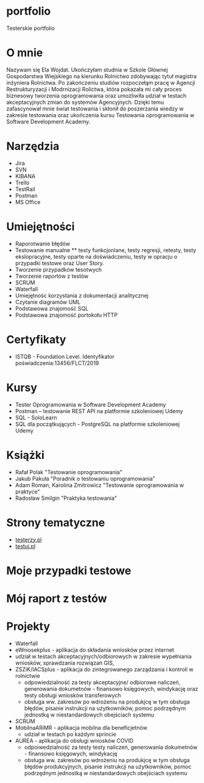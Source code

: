 # portfolio
Testerskie portfolio

# O mnie 
Nazywam się Ela Wojdat. Ukończyłam studnia w Szkole Głównej Gospodarstwa Wiejskiego na kierunku Rolnictwo zdobywając tytuł magistra inżyniera Rolnictwa. Po zakończeniu studiów rozpoczełąm pracę w Agencji Restrukturyzacji i Modrnizacji Rolictwa, która pokazała mi cały proces biznesowy tworzenia oprogramowania oraz umożliwiła udział w testach akceptacyjnych zmian do systemów Agencyjnych. Dzięki temu zafascynował mnie świat testowania i skłonił do poszerzania wiedzy w zakresie testowania oraz ukończenia kursu Testowania oprogramowania w Software Development Academy.

# Narzędzia 
 * Jira
 * SVN
 * KIBANA
 * Trello
 * TestRail
 * Postman
 * MS Office

# Umiejętności 
 * Raporotwanie błędów
 * Testowanie manualne
   ** testy funkcjonlane, testy regresji, retesty, testy ekslopracyjne, testy oparte na doświadczeniu, testy w opracju o przypadki testowe oraz User Story.
 * Tworzenie przypadków tesotwych 
 * Tworzenie raportów z testów
 * SCRUM
 * Waterfall
 * Umiejętnośc korzystania z dokumentacji analitycznej
 * Czytanie diagramów UML
 * Podstawowa znajomość SQL 
 * Podstawowa znajomość portokołu HTTP 

# Certyfikaty 
 * ISTQB - Foundation Level. Identyfikator poświadczenia:13456/FLCT/2019

# Kursy 
 * Tester Oprogramowania w Software Development Academy
 * Postman – testowanie REST API na platformie szkoleniowej Udemy 
 * SQL - SoloLearn
 * SQL dla początkujących - PostgreSQL na platformie szkoleniowej Udemy

# Książki
 * Rafał Polak "Testowanie oprogramowania"
 * Jakub Pakuła "Poradnik o testowaniu oprogramowania"
 * Adam Roman, Karolina Zmitrowicz "Testowanie oprogramowania w praktyce"
 * Radosław Smilgin "Praktyka testowania"

# Strony tematyczne
 * [testerzy.pl](https://testerzy.pl/)
 * [testuj.pl](https://testerzy.pl/)

# Moje przypadki testowe 

# Mój raport z testów 

# Projekty
 * Waterfall
  * eWniosekplus - aplikacja do składania wniosków przez internet 
   * udział w testach akceptacyjnych/odbiorowych w zakresie wypełniania wniosków, sprawdzania rozwiązań GIS, 
  * ZSZiK/IACSplus - aplikacja do zintegrowanego zarządzania i kontroli w rolnictwie
    * odpowiedzialność za testy akceptacyjne/ odbiorowe naliczeń, generowania dokumetnów - finansowo księgowych, windykację oraz testy obsługi wniosków transferowych 
    * obsługa ww. zakresów po wdrożeniu na produkjcę w tym obsługa błędów, pisanie instrukcji na użytkowników, pomoc podrzędnym jednostką w niestandardowych obejściach systemu
 * SCRUM 
  * MobilnaARiMR - aplikacja mobilna dla beneficjetnów
    * udział w testach po każdym sprincie 
  * AUREA - aplikacja do obsługi wniosków COVID 
    * odpoiwedzialność za testy testy naliczeń, generowania dokumetnów - finansowo księgowych, windykację
    * obsługa ww. zakresów po wdrożeniu na produkjcę w tym obsługa błędów produkcyjnych, pisanie instrukcji na użytkowników, pomoc podrzędnym jednostką w niestandardowych obejściach systemu
    
 

